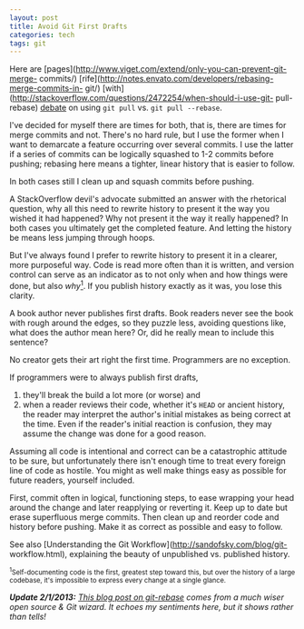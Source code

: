 ```yaml
---
layout: post
title: Avoid Git First Drafts
categories: tech
tags: git
---
```

Here are [pages](http://www.viget.com/extend/only-you-can-prevent-git-merge-
commits/) [rife](http://notes.envato.com/developers/rebasing-merge-commits-in-
git/) [with](http://stackoverflow.com/questions/2472254/when-should-i-use-git-
pull-rebase) [debate](http://jasoncodes.com/posts/gup-git-rebase) on using `git
pull` vs. `git pull --rebase`.

I've decided for myself there are times for both, that is, there are times for
merge commits and not. There's no hard rule, but I use the former when I want to
demarcate a feature occurring over several commits. I use the latter if a series
of commits can be logically squashed to 1-2 commits before pushing; rebasing
here means a tighter, linear history that is easier to follow.

In both cases still I clean up and squash commits before pushing.

A StackOverflow devil's advocate submitted an answer with the rhetorical
question, why all this need to rewrite history to present it the way you wished
it had happened? Why not present it the way it really happened? In both cases
you ultimately get the completed feature. And letting the history be means less
jumping through hoops.

But I've always found I prefer to rewrite history to present it in a clearer,
more purposeful way. Code is read more often than it is written, and version
control can serve as an indicator as to not only when and how things were done,
but also *why*[<sup>1</sup>](#1). If you publish history exactly as it was, you
lose this clarity.

A book author never publishes first drafts. Book readers never see the book with
rough around the edges, so they puzzle less, avoiding questions like, what does
the author mean here? Or, did he really mean to include this sentence?

No creator gets their art right the first time. Programmers are no exception.

If programmers were to always publish first drafts,

1. they'll break the build a lot more (or worse) and
2. when a reader reviews their code, whether it's `HEAD` or ancient history, the
   reader may interpret the author's initial mistakes as being correct at the
   time. Even if the reader's initial reaction is confusion, they may assume the
   change was done for a good reason.

Assuming all code is intentional and correct can be a catastrophic attitude to
be sure, but unfortunately there isn't enough time to treat every foreign line
of code as hostile. You might as well make things easy as possible for future
readers, yourself included.

First, commit often in logical, functioning steps, to ease wrapping your head
around the change and later reapplying or reverting it. Keep up to date but
erase superfluous merge commits. Then clean up and reorder code and history
before pushing. Make it as correct as possible and easy to follow.

See also [Understanding the Git Workflow](http://sandofsky.com/blog/git-
workflow.html), explaining the beauty of unpublished vs. published history.

<small><sup id="1">1</sup>Self-documenting code is the first, greatest step
toward this, but over the history of a large codebase, it's impossible to
express every change at a single glance.</small>

_**Update 2/1/2013:** [This blog post on
git-rebase](http://blog.izs.me/post/37650663670/git-rebase) comes from a much
wiser open source & Git wizard. It echoes my sentiments here, but it shows
rather than tells!_
